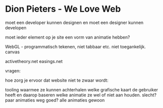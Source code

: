 # Dion Pieters - We Love Web

moet een developer kunnen designen
en moet een designer kunnen developen

moet ieder element op je site een vorm van animatie hebben?

WebGL - programmatisch tekenen, niet tabbaar etc. niet toegankelijk. canvas

activetheory.net
easings.net

vragen:

hoe zorg je ervoor dat website niet te zwaar wordt:

  tooling waarmee ze kunnen achterhalen welke grafische kaart de gebruiker heeft en daarop baseren welke animatie ze wel of niet aan houden. 
  slecht? paar animaties weg
  goed? alle animaties gewoon


